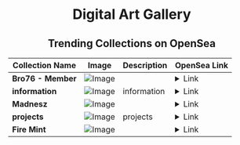 <div align="center">

# Digital Art Gallery

## Trending Collections on OpenSea

| Collection Name                             | Image                                                                                     | Description              | OpenSea Link                                                                                          |
|---------------------------------------------|-------------------------------------------------------------------------------------------|--------------------------|--------------------------------------------------------------------------------------------------------|
| **Bro76 - Member** | ![Image](?w=200&auto=format) |  | <details><summary>Link</summary>[Bro76 - Member](https://opensea.io/collection/bro76-member)</details> |
| **information** | ![Image](https://i.seadn.io/s/raw/files/b167be7f0a4c4b6dd3f5f02ee899ade2.jpg?w=500&auto=format?w=200&auto=format) | information | <details><summary>Link</summary>[information](https://opensea.io/collection/information-15)</details> |
| **Madnesz** | ![Image](https://i.seadn.io/s/raw/files/5ba15b016c6cffb79127152c2c1b6b14.png?w=500&auto=format?w=200&auto=format) |  | <details><summary>Link</summary>[Madnesz](https://opensea.io/collection/madnesz)</details> |
| **projects** | ![Image](https://i.seadn.io/s/raw/files/15088c73e365c168a75307a8f3b1362b.jpg?w=500&auto=format?w=200&auto=format) | projects  | <details><summary>Link</summary>[projects](https://opensea.io/collection/projects-12)</details> |
| **Fire Mint** | ![Image](?w=200&auto=format) |  | <details><summary>Link</summary>[Fire Mint](https://opensea.io/collection/fire-mint)</details> |

</div>